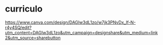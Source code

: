 # curriculo

https://www.canva.com/design/DAGIw3dL1zo/w7jk3PNvDx_If-N-r4y4SQ/edit?utm_content=DAGIw3dL1zo&utm_campaign=designshare&utm_medium=link2&utm_source=sharebutton
